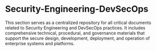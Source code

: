 # Security-Engineering-DevSecOps
This section serves as a centralized repository for all critical documents related to Security Engineering and DevSecOps practices. It includes comprehensive technical, procedural, and governance materials that support the secure design, development, deployment, and operation of enterprise systems and platforms.

